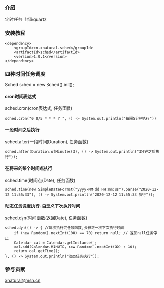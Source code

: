 ### 介绍
定时任务: 封装quartz

### 安装教程
```
<dependency>
    <groupId>cn.xnatural.sched</groupId>
    <artifactId>sched</artifactId>
    <version>1.0.1</version>
</dependency>
```

### 四种时间任务调度
Sched sched = new Sched().init();

#### cron时间表达式
sched.cron(cron表达式, 任务函数)
```
sched.cron("0 0/5 * * * ? ", () -> System.out.println("每隔5分钟执行"))
```
#### 一段时间之后执行
sched.after(一段时间(Duration), 任务函数)
```
sched.after(Duration.ofMinutes(3), () -> System.out.println("3分钟之后执行"));
```
#### 在将来的某个时间点执行
sched.time(时间点(Date), 任务函数)
```
sched.time(new SimpleDateFormat("yyyy-MM-dd HH:mm:ss").parse("2020-12-12 11:55:33"), () -> System.out.println("2020-12-12 11:55:33 执行"));
```
#### 动态任务调度执行. 自定义下次执行时间
sched.dyn(时间函数(返回Date), 任务函数)
```
sched.dyn(() -> { //每次执行完任务函数,会获取一次下次执行时间
    if (new Random().nextInt(100) == 70) return null; // 返回null任务停止
    Calendar cal = Calendar.getInstance();
    cal.add(Calendar.MINUTE, new Random().nextInt(30) + 10);
    return cal.getTime();
}, () -> System.out.println("动态任务执行"));
```

### 参与贡献
xnatural@msn.cn
